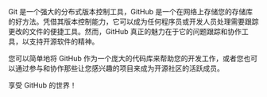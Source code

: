 Git 是一个强大的分布式版本控制工具，GitHub 是一个在网络上存储您的存储库的好方法。凭借其版本控制能力，它可以成为任何程序员或开发人员处理需要跟踪更改的文件的便捷工具。然而，GitHub 真正的魅力在于它的问题跟踪和协作工具，以支持开源软件的精神。

您可以简单地将 GitHub 作为一个庞大的代码库来帮助您的开发工作，或者您也可以通过参与和协作那些让您感兴趣的项目来成为开源社区的活跃成员。

享受 GitHub 的世界！